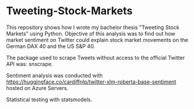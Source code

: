 # Tweeting-Stock-Markets
This repository shows how I wrote my bachelor thesis "Tweeting Stock Markets" using Python.  Objective of this analysis was to find out how market sentiment on Twitter could explain stock market movements on the German DAX 40 and the US S&amp;P 40.

The package used to scrape Tweets without access to the official Twitter API was: snscrape.

Sentiment analysis was conducted with https://huggingface.co/cardiffnlp/twitter-xlm-roberta-base-sentiment hosted on Azure Servers.

Statistical testing with statsmodels.
